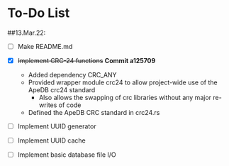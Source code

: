 # To-Do List

##13.Mar.22:
  - [ ] Make README.md
  - [X] ~~Implement CRC-24 functions~~ **Commit a125709**

    - Added dependency CRC_ANY
    - Provided wrapper module crc24 to allow project-wide use of the ApeDB crc24 standard
      - Also allows the swapping of crc libraries without any major re-writes of code
    - Defined the ApeDB CRC standard in crc24.rs

  - [ ] Implement UUID generator
  - [ ] Implement UUID cache
  - [ ] Implement basic database file I/O
